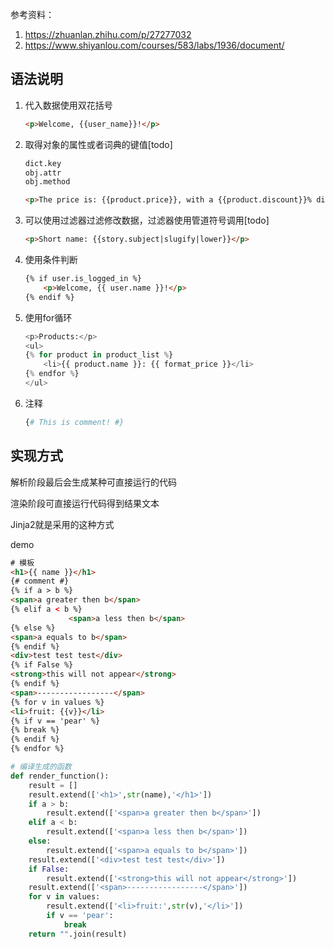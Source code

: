 参考资料：

1.  <https://zhuanlan.zhihu.com/p/27277032>
2. <https://www.shiyanlou.com/courses/583/labs/1936/document/>



## 语法说明

1. 代入数据使用双花括号

   ```html
   <p>Welcome, {{user_name}}!</p>
   ```

2. 取得对象的属性或者词典的键值[todo]

   ```html
   dict.key
   obj.attr
   obj.method
   
   <p>The price is: {{product.price}}, with a {{product.discount}}% discount.</p>
   ```

3. 可以使用过滤器过滤修改数据，过滤器使用管道符号调用[todo]

   ```html
   <p>Short name: {{story.subject|slugify|lower}}</p>
   ```

4. 使用条件判断

   ```html
   {% if user.is_logged_in %}
       <p>Welcome, {{ user.name }}!</p>
   {% endif %}
   ```

5. 使用for循环

   ```python
   <p>Products:</p>
   <ul>
   {% for product in product_list %}
       <li>{{ product.name }}: {{ format_price }}</li>
   {% endfor %}
   </ul>
   ```

6. 注释

   ```python
   {# This is comment! #}
   ```



## 实现方式

解析阶段最后会生成某种可直接运行的代码

渲染阶段可直接运行代码得到结果文本

Jinja2就是采用的这种方式

demo

```html
# 模板
<h1>{{ name }}</h1>
{# comment #}
{% if a > b %}
<span>a greater then b</span>
{% elif a < b %}
             <span>a less then b</span>
{% else %}
<span>a equals to b</span>
{% endif %}
<div>test test test</div>
{% if False %}
<strong>this will not appear</strong>
{% endif %}
<span>-----------------</span>
{% for v in values %}
<li>fruit: {{v}}</li>
{% if v == 'pear' %}
{% break %}
{% endif %}
{% endfor %}
```

```python
# 编译生成的函数
def render_function():
    result = []
    result.extend(['<h1>',str(name),'</h1>'])
    if a > b:
        result.extend(['<span>a greater then b</span>'])
    elif a < b:
        result.extend(['<span>a less then b</span>'])
    else:
        result.extend(['<span>a equals to b</span>'])
    result.extend(['<div>test test test</div>'])
    if False:
        result.extend(['<strong>this will not appear</strong>'])
    result.extend(['<span>-----------------</span>'])
    for v in values:
        result.extend(['<li>fruit:',str(v),'</li>'])
        if v == 'pear':
            break
    return "".join(result)

```



